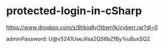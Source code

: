 # protected-login-in-cSharp
https://www.dropbox.com/s/9hkiq8yj1tbwn1k/cyberr.rar?dl=0

adminPassword: U@v5241UseJiIsa2QS6bZfBy%uBuxSQ2
